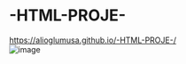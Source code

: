 # -HTML-PROJE-
https://alioglumusa.github.io/-HTML-PROJE-/
<br />
![image](https://user-images.githubusercontent.com/109859611/206787771-8b4707cd-5367-4b1e-a53d-a4cfdd61776c.png)

